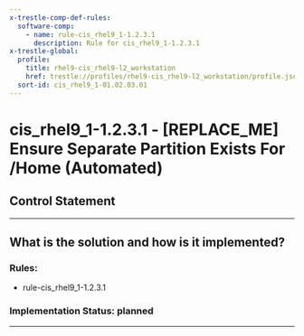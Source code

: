 ```yaml
---
x-trestle-comp-def-rules:
  software-comp:
    - name: rule-cis_rhel9_1-1.2.3.1
      description: Rule for cis_rhel9_1-1.2.3.1
x-trestle-global:
  profile:
    title: rhel9-cis_rhel9-l2_workstation
    href: trestle://profiles/rhel9-cis_rhel9-l2_workstation/profile.json
  sort-id: cis_rhel9_1-01.02.03.01
---
```


# cis_rhel9_1-1.2.3.1 - \[REPLACE_ME\] Ensure Separate Partition Exists For /Home (Automated)

## Control Statement

______________________________________________________________________

## What is the solution and how is it implemented?

<!-- For implementation status enter one of: implemented, partial, planned, alternative, not-applicable -->

<!-- Note that the list of rules under ### Rules: is read-only and changes will not be captured after assembly to JSON -->

<!-- Add control implementation description here for control: cis_rhel9_1-1.2.3.1 -->

### Rules:

  - rule-cis_rhel9_1-1.2.3.1

### Implementation Status: planned

______________________________________________________________________
